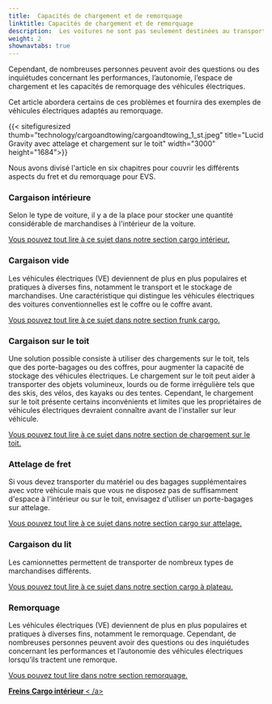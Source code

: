 ```yaml
---
title:  Capacités de chargement et de remorquage
linktitle: Capacités de chargement et de remorquage
description:  Les voitures ne sont pas seulement destinées au transport de personnes, mais également au transport de divers types de marchandises, telles que des produits d'épicerie, des bagages, des animaux de compagnie ou des équipements sportifs.
weight: 2
shownavtabs: true
---
```

<!-- markdownlint-disable MD033 -->

Cependant, de nombreuses personnes peuvent avoir des questions ou des inquiétudes concernant les performances, l’autonomie, l’espace de chargement et les capacités de remorquage des véhicules électriques.

Cet article abordera certains de ces problèmes et fournira des exemples de véhicules électriques adaptés au remorquage.

{{< sitefiguresized thumb="technology/cargoandtowing/cargoandtowing_1_st.jpeg" title="Lucid Gravity avec attelage et chargement sur le toit" width="3000" height="1684">}}

Nous avons divisé l'article en six chapitres pour couvrir les différents aspects du fret et du remorquage pour EVS.

### Cargaison intérieure

Selon le type de voiture, il y a de la place pour stocker une quantité considérable de marchandises à l'intérieur de la voiture.

[Vous pouvez tout lire à ce sujet dans notre section cargo intérieur.](interiorcargo/)

### Cargaison vide

Les véhicules électriques (VE) deviennent de plus en plus populaires et pratiques à diverses fins, notamment le transport et le stockage de marchandises. Une caractéristique qui distingue les véhicules électriques des voitures conventionnelles est le coffre ou le coffre avant.

[Vous pouvez tout lire à ce sujet dans notre section frunk cargo.](frunkcargo/)

### Cargaison sur le toit

Une solution possible consiste à utiliser des chargements sur le toit, tels que des porte-bagages ou des coffres, pour augmenter la capacité de stockage des véhicules électriques. Le chargement sur le toit peut aider à transporter des objets volumineux, lourds ou de forme irrégulière tels que des skis, des vélos, des kayaks ou des tentes. Cependant, le chargement sur le toit présente certains inconvénients et limites que les propriétaires de véhicules électriques devraient connaître avant de l'installer sur leur véhicule.

[Vous pouvez tout lire à ce sujet dans notre section de chargement sur le toit.](roofcargo/)

### Attelage de fret

Si vous devez transporter du matériel ou des bagages supplémentaires avec votre véhicule mais que vous ne disposez pas de suffisamment d'espace à l'intérieur ou sur le toit, envisagez d'utiliser un porte-bagages sur attelage.

[Vous pouvez tout lire à ce sujet dans notre section cargo sur attelage.](hitchcargo/)

### Cargaison du lit

Les camionnettes permettent de transporter de nombreux types de marchandises différents.

[Vous pouvez tout lire à ce sujet dans notre section cargo à plateau.](bedcargo/)

### Remorquage

Les véhicules électriques (VE) deviennent de plus en plus populaires et pratiques à diverses fins, notamment le remorquage. Cependant, de nombreuses personnes peuvent avoir des questions ou des inquiétudes concernant les performances et l’autonomie des véhicules électriques lorsqu’ils tractent une remorque.

[Vous pouvez tout lire dans notre section remorquage.](remorquage/)

<div class="mt-3 mb-3">
     <a href="../brakes/" class="text-decoration-none text-black"><strong><i class="bi-arrow-left"></i>Freins</strong></ une>
     <a href="interiorcargo/" class="text-decoration-none text-black float-end"><strong>Cargo intérieur <i class="bi-arrow-right"></i></strong>< /a>
</div>